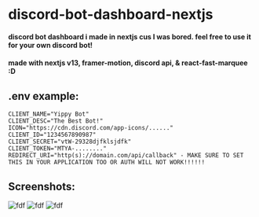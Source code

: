 # discord-bot-dashboard-nextjs
#### discord bot dashboard i made in nextjs cus I was bored. feel free to use it for your own discord bot!
#### made with nextjs v13, framer-motion, discord api, & react-fast-marquee :D

## .env example:
```
CLIENT_NAME="Yippy Bot"
CLIENT_DESC="The Best Bot!"
ICON="https://cdn.discord.com/app-icons/......"
CLIENT_ID="1234567890987"
CLIENT_SECRET="vtW-29328djfklsjdfk"
CLIENT_TOKEN="MTYA-........"
REDIRECT_URI="http(s)://domain.com/api/callback" - MAKE SURE TO SET THIS IN YOUR APPLICATION TOO OR AUTH WILL NOT WORK!!!!!!
```

## Screenshots:
![fdf](https://cdn.upload.systems/uploads/IoiDbbr6.gif)
![fdf](https://cdn.upload.systems/uploads/o1byRNnD.png)
![fdf](https://cdn.upload.systems/uploads/19qSis2X.png)